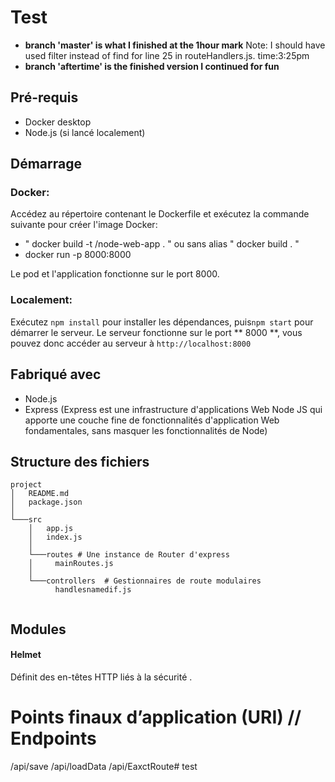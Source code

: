 #  Test
- **branch 'master' is what I finished at the 1hour mark**
Note: I should have used filter instead of find for line 25 in routeHandlers.js. time:3:25pm
- **branch 'aftertime' is the finished version I continued for fun**

## Pré-requis

- Docker desktop
- Node.js (si lancé localement)

## Démarrage

### **Docker**:

Accédez au répertoire contenant le Dockerfile et exécutez la commande suivante pour créer l'image Docker:

- " docker build -t <docker username>/node-web-app . " ou sans alias " docker build . "
- docker run -p 8000:8000 <insert Image name> 

Le pod et l'application fonctionne sur le port 8000.

### **Localement**:

Exécutez `npm install` pour installer les dépendances, puis`npm start` pour démarrer le serveur.
Le serveur fonctionne sur le port ** 8000 **, vous pouvez donc accéder au serveur à `http://localhost:8000`

## Fabriqué avec

- Node.js
- Express (Express est une infrastructure d'applications Web Node JS qui apporte une couche fine de fonctionnalités d'application Web fondamentales, sans masquer les fonctionnalités de Node)

## Structure des fichiers

```
project
│   README.md
│   package.json
│
└───src
    │   app.js 
    │   index.js
    │
    └───routes # Une instance de Router d'express
    │     mainRoutes.js
    │
    └───controllers  # Gestionnaires de route modulaires
          handlesnamedif.js 
    

```
## Modules

#### Helmet
 Définit des en-têtes HTTP liés à la sécurité .

#  Points finaux d’application (URI) // Endpoints

/api/save
/api/loadData
/api/EaxctRoute# test
